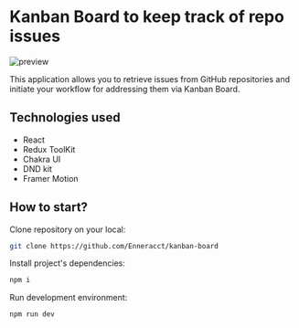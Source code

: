 # Kanban Board to keep track of repo issues

![preview](https://i.imgur.com/JG365Cu.png)

This application allows you to retrieve issues from GitHub repositories and initiate your workflow for addressing them via Kanban Board.

## Technologies used

- React
- Redux ToolKit
- Chakra UI
- DND kit
- Framer Motion

## How to start?

Clone repository on your local:

```bash
git clone https://github.com/Enneracct/kanban-board
```

Install project's dependencies:

```bash
npm i
```

Run development environment:

```bash
npm run dev
```
